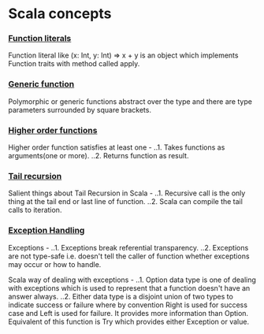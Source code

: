 # Scala concepts

### [Function literals](src/main/scala/FunctionLiterals.scala)
Function literal like (x: Int, y: Int) => x + y is an object which implements Function traits with method called apply.

### [Generic function](src/main/scala/GenericFunction.scala)
Polymorphic or generic functions abstract over the type and there are type parameters surrounded by square brackets.

### [Higher order functions](src/main/scala/Hof.scala)
Higher order function satisfies at least one -
..1. Takes functions as arguments(one or more).
..2. Returns function as result.

### [Tail recursion](src/main/scala/TailRecursion.scala)
Salient things about Tail Recursion in Scala -
..1. Recursive call is the only thing at the tail end or last line of function.
..2. Scala can compile the tail calls to iteration.

### [Exception Handling](src/main/scala/Exceptions.scala)
Exceptions -
..1. Exceptions break referential transparency.
..2. Exceptions are not type-safe i.e. doesn't tell the caller of function whether exceptions may occur or how to handle.

Scala way of dealing with exceptions -
..1. Option data type is one of dealing with exceptions which is used to represent that a function doesn't have an answer always.
..2. Either data type is a disjoint union of two types to indicate success or failure where by convention Right is used for 
     success case and Left is used for failure. It provides more information than Option. Equivalent of this function is 
     Try which provides either Exception or value.

